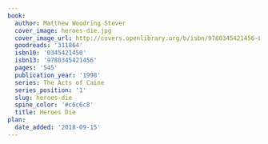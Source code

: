 ```yaml
---
book:
  author: Matthew Woodring Stover
  cover_image: heroes-die.jpg
  cover_image_url: http://covers.openlibrary.org/b/isbn/9780345421456-L.jpg
  goodreads: '311864'
  isbn10: '0345421450'
  isbn13: '9780345421456'
  pages: '545'
  publication_year: '1998'
  series: The Acts of Caine
  series_position: '1'
  slug: heroes-die
  spine_color: '#c6c6c8'
  title: Heroes Die
plan:
  date_added: '2018-09-15'
---
```

